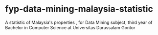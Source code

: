 # fyp-data-mining-malaysia-statistic

A statistic of Malaysia's properties , for Data Mining subject, third year of Bachelor in Computer Science at Universitas Darussalam Gontor
